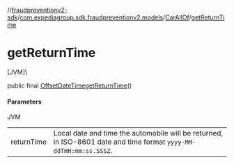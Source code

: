 //[fraudpreventionv2-sdk](../../../index.md)/[com.expediagroup.sdk.fraudpreventionv2.models](../index.md)/[CarAllOf](index.md)/[getReturnTime](get-return-time.md)

# getReturnTime

[JVM]\

public final [OffsetDateTime](https://docs.oracle.com/javase/8/docs/api/java/time/OffsetDateTime.html)[getReturnTime](get-return-time.md)()

#### Parameters

JVM

| | |
|---|---|
| returnTime | Local date and time the automobile will be returned, in ISO-8601 date and time format `yyyy-MM-ddTHH:mm:ss.SSSZ`. |
